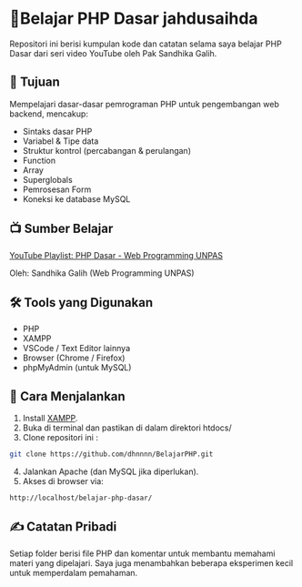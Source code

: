 # 📘Belajar PHP Dasar jahdusaihda

Repositori ini berisi kumpulan kode dan catatan selama saya belajar PHP Dasar dari seri video YouTube oleh Pak Sandhika Galih.

## 🎯 Tujuan

Mempelajari dasar-dasar pemrograman PHP untuk pengembangan web backend, mencakup:

- Sintaks dasar PHP
- Variabel & Tipe data
- Struktur kontrol (percabangan & perulangan)
- Function
- Array
- Superglobals
- Pemrosesan Form
- Koneksi ke database MySQL

## 📺 Sumber Belajar

[YouTube Playlist: PHP Dasar - Web Programming UNPAS](https://www.youtube.com/watch?v=l1W2OwV5rgY&list=PLFIM0718LjIUqXfmEIBE3-uzERZPh3vp6&pp=0gcJCV8EOCosWNin)

Oleh: Sandhika Galih (Web Programming UNPAS)

## 🛠 Tools yang Digunakan

- PHP
- XAMPP
- VSCode / Text Editor lainnya
- Browser (Chrome / Firefox)
- phpMyAdmin (untuk MySQL)

## 🚀 Cara Menjalankan

1. Install [XAMPP](https://www.apachefriends.org/download.html).
2. Buka di terminal dan pastikan di dalam direktori htdocs/
3. Clone repositori ini : 
```bash
git clone https://github.com/dhnnnn/BelajarPHP.git
```
4. Jalankan Apache (dan MySQL jika diperlukan).
5. Akses di browser via:
```arduino
http://localhost/belajar-php-dasar/
```

## ✍ Catatan Pribadi

Setiap folder berisi file PHP dan komentar untuk membantu memahami materi yang dipelajari. Saya juga menambahkan beberapa eksperimen kecil untuk memperdalam pemahaman.
